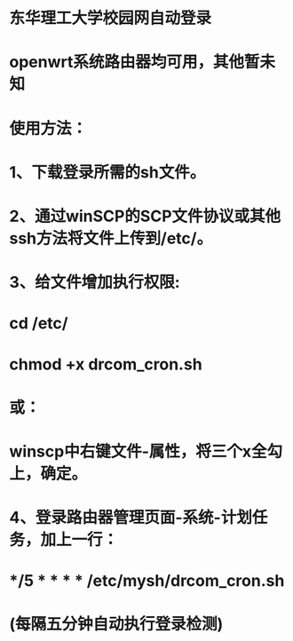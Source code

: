 # 东华理工大学校园网自动登录
# openwrt系统路由器均可用，其他暂未知
# 使用方法：
# 1、下载登录所需的sh文件。
# 2、通过winSCP的SCP文件协议或其他ssh方法将文件上传到/etc/。
# 3、给文件增加执行权限:
# cd /etc/
# chmod +x drcom_cron.sh
# 或：
# winscp中右键文件-属性，将三个x全勾上，确定。
# 4、登录路由器管理页面-系统-计划任务，加上一行：
# */5 * * * * /etc/mysh/drcom_cron.sh
# (每隔五分钟自动执行登录检测)
